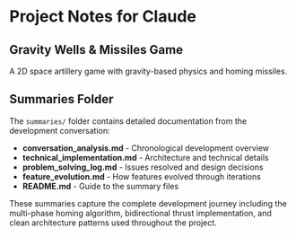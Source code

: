 # Project Notes for Claude

## Gravity Wells & Missiles Game
A 2D space artillery game with gravity-based physics and homing missiles.

## Summaries Folder
The `summaries/` folder contains detailed documentation from the development conversation:
- **conversation_analysis.md** - Chronological development overview
- **technical_implementation.md** - Architecture and technical details
- **problem_solving_log.md** - Issues resolved and design decisions
- **feature_evolution.md** - How features evolved through iterations
- **README.md** - Guide to the summary files

These summaries capture the complete development journey including the multi-phase homing algorithm, bidirectional thrust implementation, and clean architecture patterns used throughout the project.